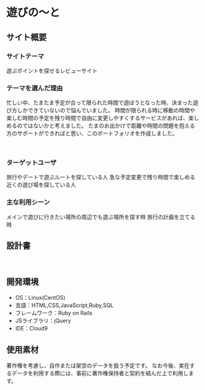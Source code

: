 # 遊びの～と

## サイト概要
### サイトテーマ
遊ぶポイントを探せるレビューサイト 
​
### テーマを選んだ理由
忙しい中、たまたま予定が合って限られた時間で遊ぼうとなった時、決まった遊び方しかできていないので悩んでいました。
時間が限られる時に移動の時間や楽しむ時間の予定を残り時間で自由に変更しやすくするサービスがあれば、楽しめるのではないかと考えました。
たまのお出かけで距離や時間の問題を抱える方のサポートができればと思い、このポートフォリオを作成しました。

​
### ターゲットユーザ
旅行やデートで遊ぶルートを探している人
急な予定変更で残り時間で楽しめる近くの遊び場を探している人
​
### 主な利用シーン
メインで遊びに行きたい場所の周辺でも遊ぶ場所を探す時
旅行の計画を立てる時
​
## 設計書
<!-- 後ほど作成予定 -->
​
## 開発環境
- OS：Linux(CentOS)
- 言語：HTML,CSS,JavaScript,Ruby,SQL
- フレームワーク：Ruby on Rails
- JSライブラリ：jQuery
- IDE：Cloud9
​
## 使用素材
著作権を考慮し、自作または架空のデータを扱う予定です。
なお今後、実在するデータを利用する際には、事前に著作権保持者と契約を結んだ上で利用します。

